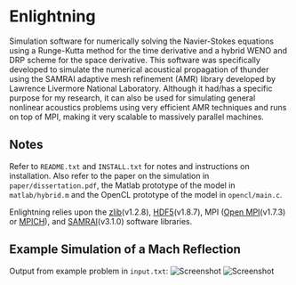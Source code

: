 # Enlightning

Simulation software for numerically solving the Navier-Stokes equations using a Runge-Kutta method for the time derivative and a hybrid WENO and DRP scheme for the space derivative. This software was specifically developed to simulate the numerical acoustical propagation of thunder using the SAMRAI adaptive mesh refinement (AMR) library developed by Lawrence Livermore National Laboratory. Although it had/has a specific purpose for my research, it can also be used for simulating general nonlinear acoustics problems using very efficient AMR techniques and runs on top of MPI, making it very scalable to massively parallel machines.

## Notes

Refer to `README.txt` and `INSTALL.txt` for notes and instructions on installation. Also refer to the paper on the simulation in `paper/dissertation.pdf`, the Matlab prototype of the model in `matlab/hybrid.m` and the OpenCL prototype of the model in `opencl/main.c`.

Enlightning relies upon the [zlib](http://www.zlib.net/)(v1.2.8), [HDF5](http://www.hdfgroup.org/HDF5/)(v1.8.7), MPI ([Open MPI](http://www.open-mpi.org)(v1.7.3) or [MPICH](http://www.mpich.org)), and [SAMRAI](https://computation-rnd.llnl.gov/SAMRAI/)(v3.1.0) software libraries.


## Example Simulation of a Mach Reflection
Output from example problem in `input.txt`:
![Screenshot](https://raw.github.com/jonrood/enlightning/master/media/mach_stem1.png)
![Screenshot](https://raw.github.com/jonrood/enlightning/master/media/mach_stem2.png)